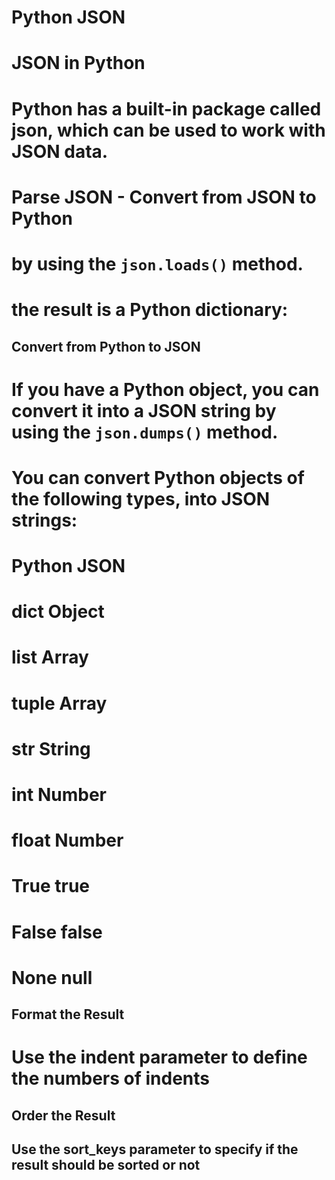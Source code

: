 # Python JSON
# JSON in Python
# Python has a built-in package called json, which can be used to work with JSON data.

# Parse JSON - Convert from JSON to Python
# by using the `json.loads()` method.
# the result is a Python dictionary:

## Convert from Python to JSON
# If you have a Python object, you can convert it into a JSON string by using the `json.dumps()` method.

# You can convert Python objects of the following types, into JSON strings:
# Python	JSON
# dict	    Object
# list	    Array
# tuple	    Array
# str	    String
# int	    Number
# float	    Number
# True	    true
# False	    false
# None	    null

## Format the Result 
# Use the indent parameter to define the numbers of indents

## Order the Result
## Use the sort_keys parameter to specify if the result should be sorted or not

